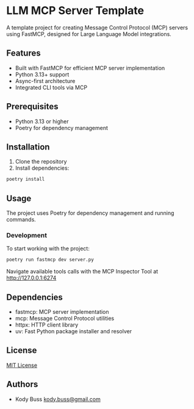 # LLM MCP Server Template

A template project for creating Message Control Protocol (MCP) servers using FastMCP, designed for Large Language Model integrations.

## Features

- Built with FastMCP for efficient MCP server implementation
- Python 3.13+ support
- Async-first architecture
- Integrated CLI tools via MCP

## Prerequisites

- Python 3.13 or higher
- Poetry for dependency management

## Installation

1. Clone the repository
2. Install dependencies:
```bash
poetry install
```

## Usage

The project uses Poetry for dependency management and running commands.

### Development

To start working with the project:

```bash
poetry run fastmcp dev server.py
```

Navigate available tools calls with the MCP Inspector Tool at http://127.0.0.1:6274

## Dependencies

- fastmcp: MCP server implementation
- mcp: Message Control Protocol utilities
- httpx: HTTP client library
- uv: Fast Python package installer and resolver

## License

[MIT License](LICENSE)

## Authors

- Kody Buss <kody.buss@gmail.com>
